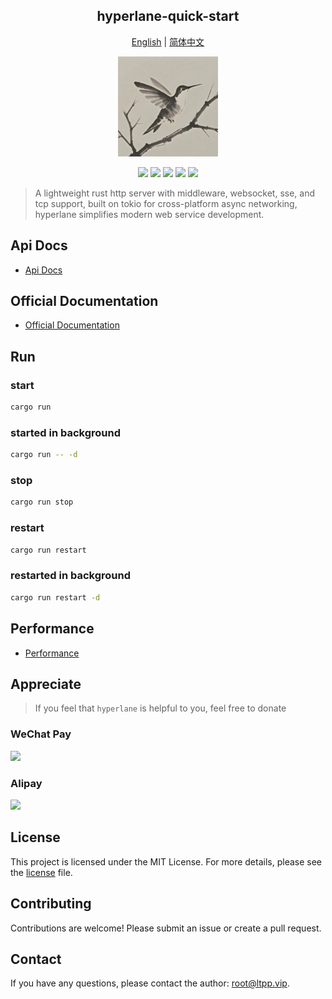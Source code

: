 <center>

## hyperlane-quick-start

[English](README.md) | [简体中文](README.ZH-CN.md)

<img src="./resources/static/img/logo.jpg" alt="" height="160">

[![](https://img.shields.io/crates/v/hyperlane.svg)](https://crates.io/crates/hyperlane)
[![](https://img.shields.io/crates/d/hyperlane.svg)](https://img.shields.io/crates/d/hyperlane.svg)
[![](https://docs.rs/hyperlane/badge.svg)](https://docs.rs/hyperlane)
[![](https://github.com/hyperlane-dev/hyperlane/workflows/Rust/badge.svg)](https://github.com/hyperlane-dev/hyperlane/actions?query=workflow:Rust)
[![](https://img.shields.io/crates/l/hyperlane.svg)](./license)

</center>

> A lightweight rust http server with middleware, websocket, sse, and tcp support, built on tokio for cross-platform async networking, hyperlane simplifies modern web service development.

## Api Docs

- [Api Docs](https://docs.rs/hyperlane/latest/hyperlane/)

## Official Documentation

- [Official Documentation](https://docs.ltpp.vip/hyperlane/)

## Run

### start

```sh
cargo run
```

### started in background

```sh
cargo run -- -d
```

### stop

```sh
cargo run stop
```

### restart

```sh
cargo run restart
```

### restarted in background

```sh
cargo run restart -d
```

## Performance

- [Performance](https://docs.ltpp.vip/hyperlane/speed)

## Appreciate

> If you feel that `hyperlane` is helpful to you, feel free to donate

### WeChat Pay

<img src="https://docs.ltpp.vip/img/wechat-pay.png" width="200">

### Alipay

<img src="https://docs.ltpp.vip/img/alipay-pay.jpg" width="200">

## License

This project is licensed under the MIT License. For more details, please see the [license](license) file.

## Contributing

Contributions are welcome! Please submit an issue or create a pull request.

## Contact

If you have any questions, please contact the author: [root@ltpp.vip](mailto:root@ltpp.vip).
